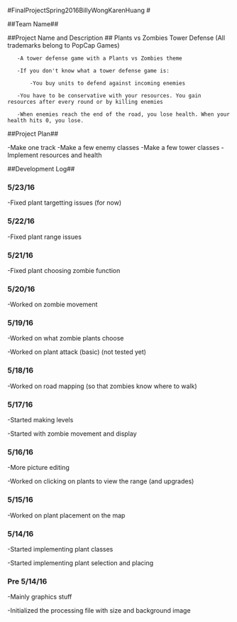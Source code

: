 #FinalProjectSpring2016BillyWongKarenHuang #

##Team Name##


##Project Name and Description ##
Plants vs Zombies Tower Defense   (All trademarks belong to PopCap Games)

       -A tower defense game with a Plants vs Zombies theme

       -If you don't know what a tower defense game is:

       	   -You buy units to defend against incoming enemies

	   -You have to be conservative with your resources. You gain resources after every round or by killing enemies

	   -When enemies reach the end of the road, you lose health. When your health hits 0, you lose.


##Project Plan##

-Make one track
-Make a few enemy classes
-Make a few tower classes
-Implement resources and health


##Development Log##


### 5/23/16 ###

-Fixed plant targetting issues (for now)


### 5/22/16 ###

-Fixed plant range issues


### 5/21/16 ###

-Fixed plant choosing zombie function


### 5/20/16 ###

-Worked on zombie movement


### 5/19/16 ###

-Worked on what zombie plants choose

-Worked on plant attack (basic) (not tested yet)

### 5/18/16 ###

-Worked on road mapping (so that zombies know where to walk)

### 5/17/16 ###

-Started making levels

-Started with zombie movement and display

### 5/16/16 ###

-More picture editing

-Worked on clicking on plants to view the range (and upgrades)

### 5/15/16 ###

-Worked on plant placement on the map

### 5/14/16 ###

-Started implementing plant classes

-Started implementing plant selection and placing


### Pre 5/14/16 ###

-Mainly graphics stuff

-Initialized the processing file with size and background image